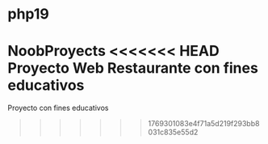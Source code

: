 # php19
NoobProyects
<<<<<<< HEAD
Proyecto Web Restaurante con fines educativos
=======
Proyecto con fines educativos
>>>>>>> 1769301083e4f71a5d219f293bb8031c835e55d2

